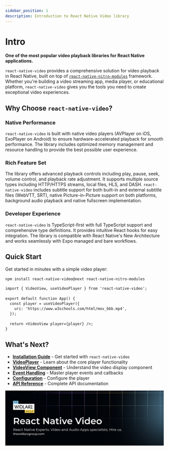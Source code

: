 ```yaml
---
sidebar_position: 1
description: Introduction to React Native Video library
---
```


# Intro

**One of the most popular video playback libraries for React Native applications.**

`react-native-video` provides a comprehensive solution for video playback in React Native, built on top of [`react-native-nitro-modules`](https://nitro.margelo.com/docs/what-is-nitro) framework. Whether you're building a video streaming app, media player, or educational platform, `react-native-video` gives you the tools you need to create exceptional video experiences.

## Why Choose `react-native-video`?

### Native Performance
`react-native-video` is built with native video players (AVPlayer on iOS, ExoPlayer on Android) to ensure hardware-accelerated playback for smooth performance. The library includes optimized memory management and resource handling to provide the best possible user experience.

### Rich Feature Set
The library offers advanced playback controls including play, pause, seek, volume control, and playback rate adjustment. It supports multiple source types including HTTP/HTTPS streams, local files, HLS, and DASH. `react-native-video` includes subtitle support for both built-in and external subtitle files (WebVTT, SRT), native Picture-in-Picture support on both platforms, background audio playback and native fullscreen implementation.

### Developer Experience
`react-native-video` is TypeScript-first with full TypeScript support and comprehensive type definitions. It provides intuitive React hooks for easy integration. The library is compatible with React Native's New Architecture and works seamlessly with Expo managed and bare workflows.

## Quick Start

Get started in minutes with a simple video player:

```bash
npm install react-native-video@next react-native-nitro-modules
```

```tsx
import { VideoView, useVideoPlayer } from 'react-native-video';

export default function App() {
  const player = useVideoPlayer({
    uri: 'https://www.w3schools.com/html/mov_bbb.mp4',
  });

  return <VideoView player={player} />;
}
```

## What's Next?

- **[Installation Guide](./installation.md)** - Get started with `react-native-video`
- **[VideoPlayer](./player/player.md)** - Learn about the core player functionality
- **[VideoView Component](./video-view.md)** - Understand the video display component
- **[Event Handling](./events/events.md)** - Master player events and callbacks
- **[Configuration](./configuration/expo-plugin.md)** - Configure the player
- **[API Reference](./api-reference/index.md)** - Complete API documentation

[![React Native Video](../static/baners/rnv-banner.png)](https://www.thewidlarzgroup.com/react-native-video/?utm_source=rnv&utm_medium=docs&utm_campaign=intro&utm_id=rnv-banner)

